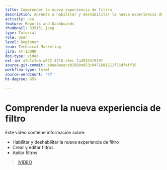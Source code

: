 ```yaml
---
title: Comprender la nueva experiencia de filtro
description: Aprenda a habilitar y deshabilitar la nueva experiencia de filtro, crear y editar filtros y apilar filtros.
activity: use
feature: Reports and Dashboards
thumbnail: 335151.jpeg
type: Tutorial
role: User
level: Beginner
team: Technical Marketing
jira: kt-13080
doc-type: video
exl-id: a2c1c2eb-a872-4718-a5ec-7a4532d1510f
source-git-commit: e0ae6eaacc03980ad53c0471681211f76dfaff26
workflow-type: tm+mt
source-wordcount: '47'
ht-degree: 65%

---
```


# Comprender la nueva experiencia de filtro

Este vídeo contiene información sobre:

* Habilitar y deshabilitar la nueva experiencia de filtro
* Crear y editar filtros
* Apilar filtros

>[!VIDEO](https://video.tv.adobe.com/v/3422821/?quality=12&learn=on&enablevpops&captions=spa)
